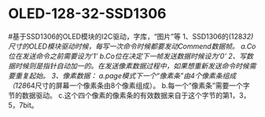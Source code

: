 # OLED-128-32-SSD1306
#基于SSD1306的OLED模块的I2C驱动，字库，“图片”等
   1、SSD1306的(128*32)尺寸的OLED模块驱动时候，每写一次命令时候都要发动Commend数据帧。
      a.Co位在发送命令之前需要设为‘1’
      b.Co位在决定下一帧发送数据时候设为‘0’
   2、写数据时候则是指针自动加一的。在发送像素数据过程中，如果想重新发送命令时候需要重复起始。
   3、像素数据：
      a.page模式下一个“像素条”由4个像素条组成（128*64尺寸的屏幕一个像素条由8个像素组成）。
      b.每一个“像素条”需要一个字节的数据驱动。
      c.这个四个像素的像素条的有效数据来自于这个字节的第1，3，5，7bit。
